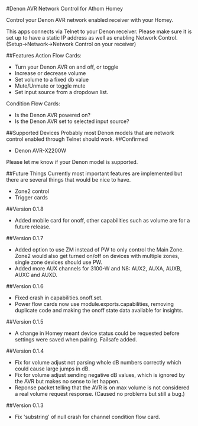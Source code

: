 #Denon AVR Network Control for Athom Homey

Control your Denon AVR network enabled receiver with your Homey.

This apps connects via Telnet to your Denon receiver. Please make sure it is set up to have a static IP address as well as enabling Network Control. (Setup->Network->Network Control on your receiver)

##Features
Action Flow Cards:
* Turn your Denon AVR on and off, or toggle
* Increase or decrease volume
* Set volume to a fixed db value
* Mute/Unmute or toggle mute
* Set input source from a dropdown list.

Condition Flow Cards:
* Is the Denon AVR powered on?
* Is the Denon AVR set to selected input source?


##Supported Devices
Probably most Denon models that are network control enabled through Telnet should work.
##Confirmed
* Denon AVR-X2200W

Please let me know if your Denon model is supported.


##Future Things
Currently most important features are implemented but there are several things that would be nice to have.
* Zone2 control 
* Trigger cards

##Version 0.1.8
* Added mobile card for onoff, other capabilities such as volume are for a future release.

##Version 0.1.7
* Added option to use ZM instead of PW to only control the Main Zone. Zone2 would also get turned on/off on devices with multiple zones, single zone devices should use PW.
* Added more AUX channels for 3100-W and N8: AUX2, AUXA, AUXB, AUXC and AUXD.

##Version 0.1.6
* Fixed crash in capabilities.onoff.set.
* Power flow cards now use module.exports.capabilities, removing duplicate code and making the onoff state data available for insights.

##Version 0.1.5
* A change in Homey meant device status could be requested before settings were saved when pairing. Failsafe added.

##Version 0.1.4
* Fix for volume adjust not parsing whole dB numbers correctly which could cause large jumps in dB.
* Fix for volume adjust sending negative dB values, which is ignored by the AVR but makes no sense to let happen. 
* Reponse packet telling that the AVR is on max volume is not considered a real volume request response. (Caused no problems but still a bug.)

##Version 0.1.3
* Fix 'substring' of null crash for channel condition flow card.
